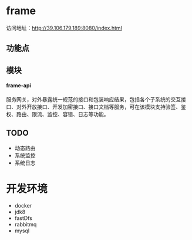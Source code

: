# frame

访问地址：http://39.106.179.189:8080/index.html

## 功能点

## 模块
#### frame-api
服务网关，对外暴露统一规范的接口和包装响应结果，包括各个子系统的交互接口、对外开放接口、开发加密接口、接口文档等服务，可在该模块支持验签、鉴权、路由、限流、监控、容错、日志等功能。

## TODO
- 动态路由
- 系统监控
- 系统日志

# 开发环境
- docker
- jdk8
- fastDfs
- rabbitmq
- mysql